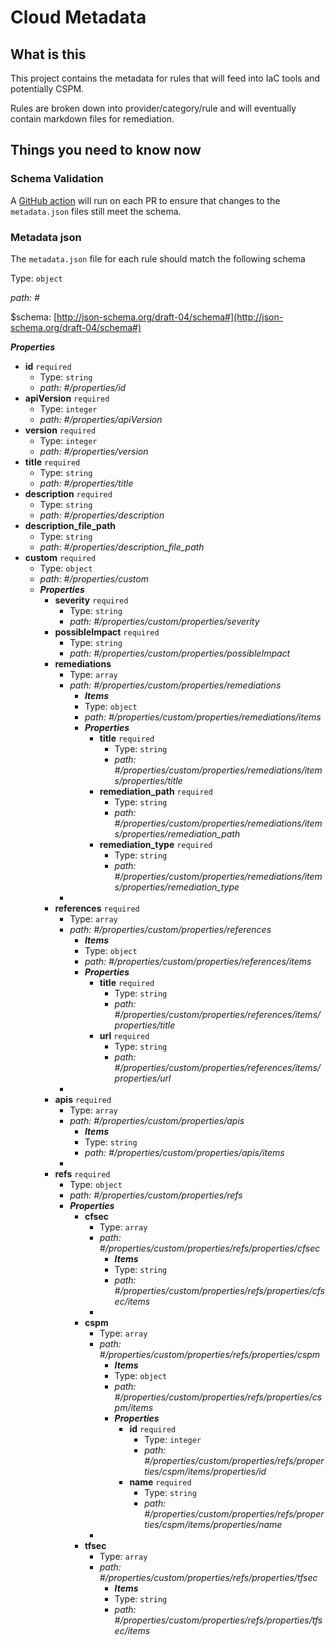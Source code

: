 # Cloud Metadata

## What is this

This project contains the metadata for rules that will feed into IaC tools and potentially CSPM.

Rules are broken down into provider/category/rule and will eventually contain markdown files for remediation.

## Things you need to know now

### Schema Validation

A [GitHub action](.github/workflows/validate_metadata.yaml) will run on each PR to ensure that changes to the `metadata.json` files still meet the schema.

### Metadata json

The `metadata.json` file for each rule should match the following schema

Type: `object`

<i id="#">path: #</i>

&#36;schema: [http://json-schema.org/draft-04/schema#](http://json-schema.org/draft-04/schema#)

**_Properties_**

 - <b id="#/properties/id">id</b> `required`
	 - Type: `string`
	 - <i id="#/properties/id">path: #/properties/id</i>
 - <b id="#/properties/apiVersion">apiVersion</b> `required`
	 - Type: `integer`
	 - <i id="#/properties/apiVersion">path: #/properties/apiVersion</i>
 - <b id="#/properties/version">version</b> `required`
	 - Type: `integer`
	 - <i id="#/properties/version">path: #/properties/version</i>
 - <b id="#/properties/title">title</b> `required`
	 - Type: `string`
	 - <i id="#/properties/title">path: #/properties/title</i>
 - <b id="#/properties/description">description</b> `required`
	 - Type: `string`
	 - <i id="#/properties/description">path: #/properties/description</i>
 - <b id="#/properties/description_file_path">description_file_path</b>
	 - Type: `string`
	 - <i id="#/properties/description_file_path">path: #/properties/description_file_path</i>
 - <b id="#/properties/custom">custom</b> `required`
	 - Type: `object`
	 - <i id="#/properties/custom">path: #/properties/custom</i>
	 - **_Properties_**
		 - <b id="#/properties/custom/properties/severity">severity</b> `required`
			 - Type: `string`
			 - <i id="#/properties/custom/properties/severity">path: #/properties/custom/properties/severity</i>
		 - <b id="#/properties/custom/properties/possibleImpact">possibleImpact</b> `required`
			 - Type: `string`
			 - <i id="#/properties/custom/properties/possibleImpact">path: #/properties/custom/properties/possibleImpact</i>
		 - <b id="#/properties/custom/properties/remediations">remediations</b>
			 - Type: `array`
			 - <i id="#/properties/custom/properties/remediations">path: #/properties/custom/properties/remediations</i>
				 - **_Items_**
				 - Type: `object`
				 - <i id="#/properties/custom/properties/remediations/items">path: #/properties/custom/properties/remediations/items</i>
				 - **_Properties_**
					 - <b id="#/properties/custom/properties/remediations/items/properties/title">title</b> `required`
						 - Type: `string`
						 - <i id="#/properties/custom/properties/remediations/items/properties/title">path: #/properties/custom/properties/remediations/items/properties/title</i>
					 - <b id="#/properties/custom/properties/remediations/items/properties/remediation_path">remediation_path</b> `required`
						 - Type: `string`
						 - <i id="#/properties/custom/properties/remediations/items/properties/remediation_path">path: #/properties/custom/properties/remediations/items/properties/remediation_path</i>
					 - <b id="#/properties/custom/properties/remediations/items/properties/remediation_type">remediation_type</b> `required`
						 - Type: `string`
						 - <i id="#/properties/custom/properties/remediations/items/properties/remediation_type">path: #/properties/custom/properties/remediations/items/properties/remediation_type</i>
			 - 
		 - <b id="#/properties/custom/properties/references">references</b> `required`
			 - Type: `array`
			 - <i id="#/properties/custom/properties/references">path: #/properties/custom/properties/references</i>
				 - **_Items_**
				 - Type: `object`
				 - <i id="#/properties/custom/properties/references/items">path: #/properties/custom/properties/references/items</i>
				 - **_Properties_**
					 - <b id="#/properties/custom/properties/references/items/properties/title">title</b> `required`
						 - Type: `string`
						 - <i id="#/properties/custom/properties/references/items/properties/title">path: #/properties/custom/properties/references/items/properties/title</i>
					 - <b id="#/properties/custom/properties/references/items/properties/url">url</b> `required`
						 - Type: `string`
						 - <i id="#/properties/custom/properties/references/items/properties/url">path: #/properties/custom/properties/references/items/properties/url</i>
			 - 
		 - <b id="#/properties/custom/properties/apis">apis</b> `required`
			 - Type: `array`
			 - <i id="#/properties/custom/properties/apis">path: #/properties/custom/properties/apis</i>
				 - **_Items_**
				 - Type: `string`
				 - <i id="#/properties/custom/properties/apis/items">path: #/properties/custom/properties/apis/items</i>
			 - 
		 - <b id="#/properties/custom/properties/refs">refs</b> `required`
			 - Type: `object`
			 - <i id="#/properties/custom/properties/refs">path: #/properties/custom/properties/refs</i>
			 - **_Properties_**
				 - <b id="#/properties/custom/properties/refs/properties/cfsec">cfsec</b>
					 - Type: `array`
					 - <i id="#/properties/custom/properties/refs/properties/cfsec">path: #/properties/custom/properties/refs/properties/cfsec</i>
						 - **_Items_**
						 - Type: `string`
						 - <i id="#/properties/custom/properties/refs/properties/cfsec/items">path: #/properties/custom/properties/refs/properties/cfsec/items</i>
					 - 
				 - <b id="#/properties/custom/properties/refs/properties/cspm">cspm</b>
					 - Type: `array`
					 - <i id="#/properties/custom/properties/refs/properties/cspm">path: #/properties/custom/properties/refs/properties/cspm</i>
						 - **_Items_**
						 - Type: `object`
						 - <i id="#/properties/custom/properties/refs/properties/cspm/items">path: #/properties/custom/properties/refs/properties/cspm/items</i>
						 - **_Properties_**
							 - <b id="#/properties/custom/properties/refs/properties/cspm/items/properties/id">id</b> `required`
								 - Type: `integer`
								 - <i id="#/properties/custom/properties/refs/properties/cspm/items/properties/id">path: #/properties/custom/properties/refs/properties/cspm/items/properties/id</i>
							 - <b id="#/properties/custom/properties/refs/properties/cspm/items/properties/name">name</b> `required`
								 - Type: `string`
								 - <i id="#/properties/custom/properties/refs/properties/cspm/items/properties/name">path: #/properties/custom/properties/refs/properties/cspm/items/properties/name</i>
					 - 
				 - <b id="#/properties/custom/properties/refs/properties/tfsec">tfsec</b>
					 - Type: `array`
					 - <i id="#/properties/custom/properties/refs/properties/tfsec">path: #/properties/custom/properties/refs/properties/tfsec</i>
						 - **_Items_**
						 - Type: `string`
						 - <i id="#/properties/custom/properties/refs/properties/tfsec/items">path: #/properties/custom/properties/refs/properties/tfsec/items</i>
